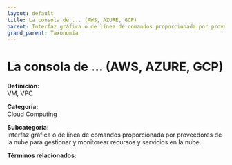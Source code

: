 ```yaml
---
layout: default
title: La consola de ... (AWS, AZURE, GCP)
parent: Interfaz gráfica o de línea de comandos proporcionada por proveedores de la nube para gestionar y monitorear recursos y servicios en la nube.
grand_parent: Taxonomía
---
```


# La consola de ... (AWS, AZURE, GCP)

**Definición:**  
VM, VPC

**Categoría:**  
Cloud Computing

**Subcategoría:**  
Interfaz gráfica o de línea de comandos proporcionada por proveedores de la nube para gestionar y monitorear recursos y servicios en la nube.

**Términos relacionados:**  

